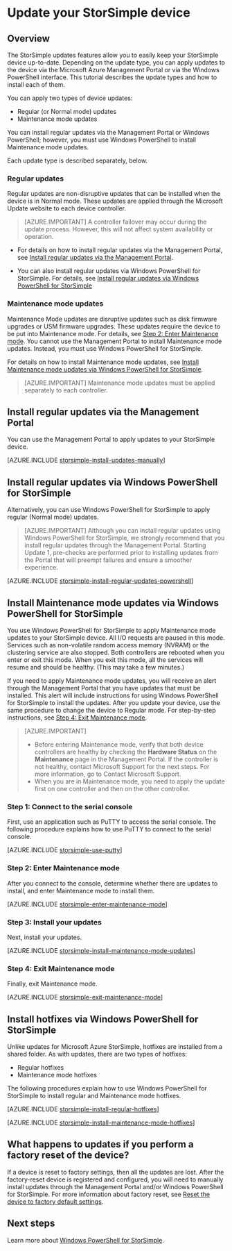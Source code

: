 <properties
   pageTitle="Update your StorSimple device"
   description="Explains how to use the StorSimple update feature to install regular and maintenance mode updates and hotfixes."
   services="storsimple"
   documentationCenter="NA"
   authors="SharS"
   manager="adinah"
   editor="tysonn" />
<tags 
   ms.service="storsimple"
   ms.devlang="NA"
   ms.topic="article"
   ms.tgt_pltfrm="NA"
   ms.workload="TBD"
   ms.date="07/28/2015"
   ms.author="v-sharos" />

# Update your StorSimple device

## Overview

The StorSimple updates features allow you to easily keep your StorSimple device up-to-date. Depending on the update type, you can apply updates to the device via the Microsoft Azure Management Portal or via the Windows PowerShell interface. This tutorial describes the update types and how to install each of them.

You can apply two types of device updates: 

- Regular (or Normal mode) updates
- Maintenance mode updates

You can install regular updates via the Management Portal or Windows PowerShell; however, you must use Windows PowerShell to install Maintenance mode updates. 

Each update type is described separately, below.

### Regular updates

Regular updates are non-disruptive updates that can be installed when the device is in Normal mode. These updates are applied through the Microsoft Update website to each device controller. 

> [AZURE.IMPORTANT] A controller failover may occur during the update process. However, this will not affect system availability or operation.

- For details on how to install regular updates via the Management Portal, see [Install regular updates via the Management Portal](#install-regular-updates-via-the-management-portal).

- You can also install regular updates via Windows PowerShell for StorSimple. For details, see [Install regular updates via Windows PowerShell for StorSimple](#install-regular-updates-via-windows-powershell-for-storsimple)

### Maintenance mode updates

Maintenance Mode updates are disruptive updates such as disk firmware upgrades or USM firmware upgrades. These updates require the device to be put into Maintenance mode. For details, see [Step 2: Enter Maintenance mode](#to-enter-maintenance-mode). You cannot use the Management Portal to install Maintenance mode updates. Instead, you must use Windows PowerShell for StorSimple. 

For details on how to install Maintenance mode updates, see [Install Maintenance mode updates via Windows PowerShell for StorSimple](#install-maintenance-mode-updates-via-windows-powershell-for-storsimple).

> [AZURE.IMPORTANT] Maintenance mode updates must be applied separately to each controller. 

## Install regular updates via the Management Portal

You can use the Management Portal to apply updates to your StorSimple device.

[AZURE.INCLUDE [storsimple-install-updates-manually](../../includes/storsimple-install-updates-manually.md)]

## Install regular updates via Windows PowerShell for StorSimple

Alternatively, you can use Windows PowerShell for StorSimple to apply regular (Normal mode) updates.

> [AZURE.IMPORTANT] Although you can install regular updates using Windows PowerShell for StorSimple, we strongly recommend that you install regular updates through the Management Portal. Starting Update 1, pre-checks are performed prior to installing updates from the Portal  that will preempt failures and ensure a smoother experience. 

[AZURE.INCLUDE [storsimple-install-regular-updates-powershell](../../includes/storsimple-install-regular-updates-powershell.md)]

## Install Maintenance mode updates via Windows PowerShell for StorSimple

You use Windows PowerShell for StorSimple to apply Maintenance mode updates to your StorSimple device. All I/O requests are paused in this mode. Services such as non-volatile random access memory (NVRAM) or the clustering service are also stopped. Both controllers are rebooted when you enter or exit this mode. When you exit this mode, all the services will resume and should be healthy. (This may take a few minutes.)

If you need to apply Maintenance mode updates, you will receive an alert through the Management Portal that you have updates that must be installed. This alert will include instructions for using Windows PowerShell for StorSimple to install the updates. After you update your device, use the same procedure to change the device to Regular mode. For step-by-step instructions, see [Step 4: Exit Maintenance mode](#to-exit-maintenance-mode).

> [AZURE.IMPORTANT] 
> 
> - Before entering Maintenance mode, verify that both device controllers are healthy by checking the **Hardware Status** on the **Maintenance** page in the Management Portal. If the controller is not healthy, contact Microsoft Support for the next steps. For more information, go to Contact Microsoft Support. 
> - When you are in Maintenance mode, you need to apply the update first on one controller and then on the other controller.

### Step 1: Connect to the serial console

First, use an application such as PuTTY to access the serial console. The following procedure explains how to use PuTTY to connect to the serial console.

[AZURE.INCLUDE [storsimple-use-putty](../../includes/storsimple-use-putty.md)]

### Step 2: Enter Maintenance mode

After you connect to the console, determine whether there are updates to install, and enter Maintenance mode to install them.

[AZURE.INCLUDE [storsimple-enter-maintenance-mode](../../includes/storsimple-enter-maintenance-mode.md)]

### Step 3: Install your updates

Next, install your updates.

[AZURE.INCLUDE [storsimple-install-maintenance-mode-updates](../../includes/storsimple-install-maintenance-mode-updates.md)]
 
### Step 4: Exit Maintenance mode

Finally, exit Maintenance mode.

[AZURE.INCLUDE [storsimple-exit-maintenance-mode](../../includes/storsimple-exit-maintenance-mode.md)]

## Install hotfixes via Windows PowerShell for StorSimple

Unlike updates for Microsoft Azure StorSimple, hotfixes are installed from a shared folder. As with updates, there are two types of hotfixes: 

- Regular hotfixes 
- Maintenance mode hotfixes  

The following procedures explain how to use Windows PowerShell for StorSimple to install regular and Maintenance mode hotfixes.

[AZURE.INCLUDE [storsimple-install-regular-hotfixes](../../includes/storsimple-install-regular-hotfixes.md)]

[AZURE.INCLUDE [storsimple-install-maintenance-mode-hotfixes](../../includes/storsimple-install-maintenance-mode-hotfixes.md)]

## What happens to updates if you perform a factory reset of the device?

If a device is reset to factory settings, then all the updates are lost. After the factory-reset device is registered and configured, you will need to manually install updates through the Management Portal and/or Windows PowerShell for StorSimple. For more information about factory reset, see [Reset the device to factory default settings](https://msdn.microsoft.com/library/azure/dn772373.aspx).

## Next steps

Learn more about [Windows PowerShell for StorSimple](https://msdn.microsoft.com/library/azure/dn772425.aspx).
 